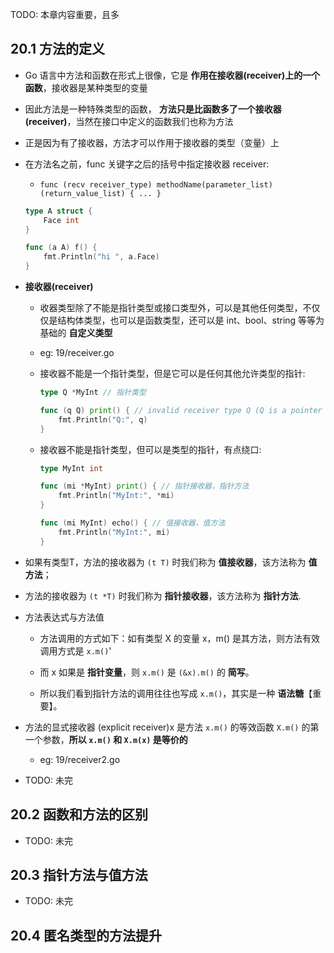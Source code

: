 TODO: 本章内容重要，且多

## 20.1 方法的定义
* Go 语言中方法和函数在形式上很像，它是 __作用在接收器(receiver)上的一个函数__，接收器是某种类型的变量

* 因此方法是一种特殊类型的函数， __方法只是比函数多了一个接收器(receiver)__，当然在接口中定义的函数我们也称为方法

* 正是因为有了接收器，方法才可以作用于接收器的类型（变量）上

* 在方法名之前，func 关键字之后的括号中指定接收器 receiver:
    * `func (recv receiver_type) methodName(parameter_list) (return_value_list) { ... }`

    ```go
    type A struct {
        Face int
    }
    
    func (a A) f() {
        fmt.Println("hi ", a.Face)
    }
    ```

* __接收器(receiver)__
    * 收器类型除了不能是指针类型或接口类型外，可以是其他任何类型，不仅仅是结构体类型，也可以是函数类型，还可以是 int、bool、string 等等为基础的 __自定义类型__

    * eg: 19/receiver.go

    * 接收器不能是一个指针类型，但是它可以是任何其他允许类型的指针:
        ```go
        type Q *MyInt // 指针类型
        
        func (q Q) print() { // invalid receiver type Q (Q is a pointer type)
            fmt.Println("Q:", q)
        }
        ```
    
    * 接收器不能是指针类型，但可以是类型的指针，有点绕口:
        ```go
        type MyInt int
        
        func (mi *MyInt) print() { // 指针接收器，指针方法
            fmt.Println("MyInt:", *mi)
        }

        func (mi MyInt) echo() { // 值接收器，值方法
            fmt.Println("MyInt:", mi)
        }
        ```

* 如果有类型T，方法的接收器为 `(t T)` 时我们称为 __值接收器__，该方法称为 __值方法__；

* 方法的接收器为 `(t *T)` 时我们称为 __指针接收器__，该方法称为 __指针方法__.

* 方法表达式与方法值
  * 方法调用的方式如下：如有类型 X 的变量 x，m() 是其方法，则方法有效调用方式是 `x.m()`'
  
  * 而 x 如果是 __指针变量__，则 `x.m()` 是 `(&x).m()` 的 __简写__。
  
  * 所以我们看到指针方法的调用往往也写成 `x.m()`，其实是一种 __语法糖__【重要】。


* 方法的显式接收器 (explicit receiver)x 是方法 `x.m()` 的等效函数 `X.m()` 的第一个参数，__所以 `x.m()` 和 `X.m(x)` 是等价的__
    * eg: 19/receiver2.go
    
* TODO: 未完    

## 20.2 函数和方法的区别
* TODO: 未完


## 20.3 指针方法与值方法
* TODO: 未完


## 20.4 匿名类型的方法提升

